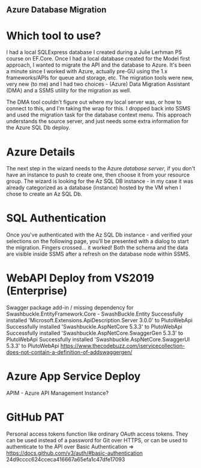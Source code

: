 ## Azure Database Migration 

# Which tool to use?
I had a local SQLExpress database I created during a Julie Lerhman PS course on EF.Core.  Once I had a local database created for the Model first approach, I wanted to migrate the API and the database to Azure. 
It's been a minute since I worked with Azure, actually pre-GU using the 1.x frameworks/APIs for queue and storage, etc.  The migration tools were new, very new (to me) and I had two choices - (Azure) Data Migration Assistant (DMA) and a SSMS utility for the migration as well.


The DMA tool couldn't figure out where my local server was, or how to connect to this, and I'm taking the wrap for this.  I dropped back into SSMS and used the migration task for the database context menu.  This approach understands the source server, and just needs some extra information for the Azure SQL Db deploy.

# Azure Details
The next step in the wizard needs to the Azure *database server*, if you don't have an instance to push to create one, then choose it from your resource group.  The wizard is looking for the Az SQL DB instance - in my case it was already categorized as a database (instance) hosted by the VM when I chose to create an Az SQL Db.

# SQL Authentication
Once you've authenticated with the Az SQL Db instance - and verified your selections on the following page, you'll be presented with a dialog to start the migration.  Fingers crossed... it worked!  Both the schema and the data are visible inside SSMS after a refresh on the database node within SSMS.

# WebAPI Deploy from VS2019 (Enterprise)
Swagger package add-in / missing dependency for Swashbuckle.EntityFramework.Core - SwashBuckle.Entity 
Successfully installed 'Microsoft.Extensions.ApiDescription.Server 3.0.0' to PlutoWebApi
Successfully installed 'Swashbuckle.AspNetCore 5.3.3' to PlutoWebApi
Successfully installed 'Swashbuckle.AspNetCore.SwaggerGen 5.3.3' to PlutoWebApi
Successfully installed 'Swashbuckle.AspNetCore.SwaggerUI 5.3.3' to PlutoWebApi
https://www.thecodebuzz.com/iservicecollection-does-not-contain-a-definition-of-addswaggergen/

# Azure App Service Deploy
APIM - Azure API Management Instance?

# GitHub PAT
Personal access tokens function like ordinary OAuth access tokens. They can be used instead of a password for Git over HTTPS, or can be used to authenticate to the API over Basic Authentication => https://docs.github.com/v3/auth/#basic-authentication 24d9cccc624cceca416667a65efa1c47dfe17093
